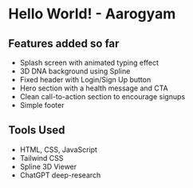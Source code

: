 # Hello World! - Aarogyam

## Features added so far

- Splash screen with animated typing effect
- 3D DNA background using Spline
- Fixed header with Login/Sign Up button
- Hero section with a health message and CTA
- Clean call-to-action section to encourage signups
- Simple footer

## Tools Used

- HTML, CSS, JavaScript
- Tailwind CSS
- Spline 3D Viewer
- ChatGPT deep-research
